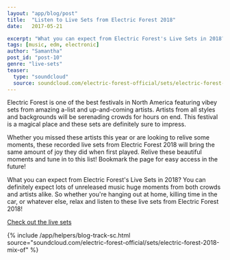 ```yaml
---
layout: "app/blog/post"
title:  "Listen to Live Sets from Electric Forest 2018"
date:   2017-05-21

excerpt: "What you can expect from Electric Forest's Live Sets in 2018? You can definitely expect lots of unreleased music huge moments from both crowds and artists alike."
tags: [music, edm, electronic]
author: "Samantha"
post_id: "post-10"
genre: "live-sets"
teaser:
  type: "soundcloud"
  source: soundcloud.com/electric-forest-official/sets/electric-forest-2018-mix-of
---
```

Electric Forest is one of the best festivals in North America featuring vibey sets from amazing a-list and up-and-coming artists. Artists from all styles and backgrounds will be serenading crowds for hours on end. This festival is a magical place and these sets are definitely sure to impress.

Whether you missed these artists this year or are looking to relive some moments, these recorded live sets from Electric Forest 2018 will bring the same amount of joy they did when first played. Relive these beautiful moments and tune in to this list! Bookmark the page for easy access in the future!

What you can expect from Electric Forest's Live Sets in 2018?
You can definitely expect lots of unreleased music huge moments from both crowds and artists alike. So whether you're hanging out at home, killing time in the car, or whatever else, relax and listen to these live sets from Electric Forest 2018!

[Check out the live sets](https://www.1001tracklists.com/source/gfvbhc/electric-forest-festival/index.html)

{% include /app/helpers/blog-track-sc.html source="soundcloud.com/electric-forest-official/sets/electric-forest-2018-mix-of" %}

